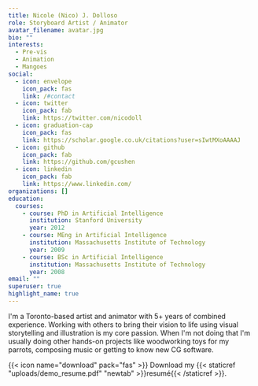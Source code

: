 ```yaml
---
title: Nicole (Nico) J. Dolloso
role: Storyboard Artist / Animator
avatar_filename: avatar.jpg
bio: ""
interests:
  - Pre-vis
  - Animation
  - Mangoes
social:
  - icon: envelope
    icon_pack: fas
    link: /#contact
  - icon: twitter
    icon_pack: fab
    link: https://twitter.com/nicodoll
  - icon: graduation-cap
    icon_pack: fas
    link: https://scholar.google.co.uk/citations?user=sIwtMXoAAAAJ
  - icon: github
    icon_pack: fab
    link: https://github.com/gcushen
  - icon: linkedin
    icon_pack: fab
    link: https://www.linkedin.com/
organizations: []
education:
  courses:
    - course: PhD in Artificial Intelligence
      institution: Stanford University
      year: 2012
    - course: MEng in Artificial Intelligence
      institution: Massachusetts Institute of Technology
      year: 2009
    - course: BSc in Artificial Intelligence
      institution: Massachusetts Institute of Technology
      year: 2008
email: ""
superuser: true
highlight_name: true
---
```

I'm a Toronto-based artist and animator with 5+ years of combined experience. Working with others to bring their vision to life using visual storytelling and illustration is my core passion. When I'm not doing that I'm usually doing other hands-on projects like woodworking toys for my parrots, composing music or getting to know new CG software.

{{< icon name="download" pack="fas" >}} Download my {{< staticref "uploads/demo_resume.pdf" "newtab" >}}resumé{{< /staticref >}}.